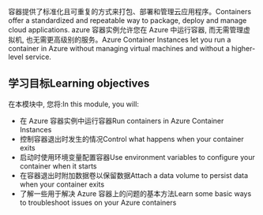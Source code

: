 <span data-ttu-id="41847-101">容器提供了标准化且可重复的方式来打包、部署和管理云应用程序。</span><span class="sxs-lookup"><span data-stu-id="41847-101">Containers offer a standardized and repeatable way to package, deploy and manage cloud applications.</span></span> <span data-ttu-id="41847-102">azure 容器实例允许您在 Azure 中运行容器, 而无需管理虚拟机, 也无需更高级别的服务。</span><span class="sxs-lookup"><span data-stu-id="41847-102">Azure Container Instances let you run a container in Azure without managing virtual machines and without a higher-level service.</span></span>

## <a name="learning-objectives"></a><span data-ttu-id="41847-103">学习目标</span><span class="sxs-lookup"><span data-stu-id="41847-103">Learning objectives</span></span>

<span data-ttu-id="41847-104">在本模块中, 您将:</span><span class="sxs-lookup"><span data-stu-id="41847-104">In this module, you will:</span></span>

- <span data-ttu-id="41847-105">在 Azure 容器实例中运行容器</span><span class="sxs-lookup"><span data-stu-id="41847-105">Run containers in Azure Container Instances</span></span>
- <span data-ttu-id="41847-106">控制容器退出时发生的情况</span><span class="sxs-lookup"><span data-stu-id="41847-106">Control what happens when your container exits</span></span>
- <span data-ttu-id="41847-107">启动时使用环境变量配置容器</span><span class="sxs-lookup"><span data-stu-id="41847-107">Use environment variables to configure your container when it starts</span></span>
- <span data-ttu-id="41847-108">在容器退出时附加数据卷以保留数据</span><span class="sxs-lookup"><span data-stu-id="41847-108">Attach a data volume to persist data when your container exits</span></span>
- <span data-ttu-id="41847-109">了解一些用于解决 Azure 容器上的问题的基本方法</span><span class="sxs-lookup"><span data-stu-id="41847-109">Learn some basic ways to troubleshoot issues on your Azure containers</span></span>